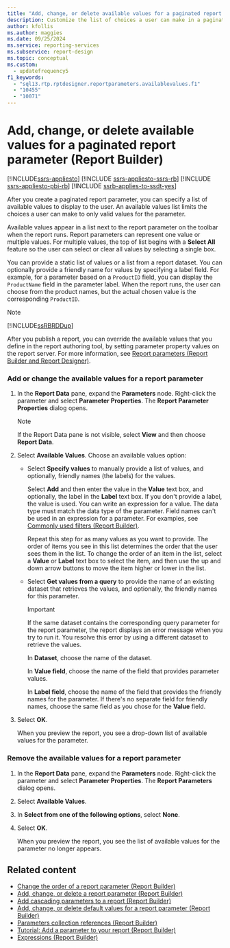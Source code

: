 ```yaml
---
title: "Add, change, or delete available values for a paginated report parameter"
description: Customize the list of choices a user can make in a paginated report for a parameter in Report Builder by specifying a list of available values to display to the user.
author: kfollis
ms.author: maggies
ms.date: 09/25/2024
ms.service: reporting-services
ms.subservice: report-design
ms.topic: conceptual
ms.custom:
  - updatefrequency5
f1_keywords:
  - "sql13.rtp.rptdesigner.reportparameters.availablevalues.f1"
  - "10455"
  - "10071"
---
```

# Add, change, or delete available values for a paginated report parameter (Report Builder)


[!INCLUDE[ssrs-appliesto](../../includes/ssrs-appliesto.md)] [!INCLUDE [ssrs-appliesto-ssrs-rb](../../includes/ssrs-appliesto-ssrs-rb.md)] [!INCLUDE [ssrs-appliesto-pbi-rb](../../includes/ssrs-appliesto-pbi-rb.md)] [!INCLUDE [ssrb-applies-to-ssdt-yes](../../includes/ssrb-applies-to-ssdt-yes.md)]

  After you create a paginated report parameter, you can specify a list of available values to display to the user. An available values list limits the choices a user can make to only valid values for the parameter.  
  
 Available values appear in a list next to the report parameter on the toolbar when the report runs. Report parameters can represent one value or multiple values. For multiple values, the top of list begins with a **Select All** feature so the user can select or clear all values by selecting a single box.  
  
 You can provide a static list of values or a list from a report dataset. You can optionally provide a friendly name for values by specifying a label field. For example, for a parameter based on a `ProductID` field, you can display the `ProductName` field in the parameter label. When the report runs, the user can choose from the product names, but the actual chosen value is the corresponding `ProductID`.  
  
> [!NOTE]  
>  [!INCLUDE[ssRBRDDup](../../includes/ssrbrddup-md.md)]  
  
 After you publish a report, you can override the available values that you define in the report authoring tool, by setting parameter property values on the report server. For more information, see [Report parameters &#40;Report Builder and Report Designer&#41;](../../reporting-services/report-design/report-parameters-report-builder-and-report-designer.md).  
  
### Add or change the available values for a report parameter  
  
1.  In the **Report Data** pane, expand the **Parameters** node. Right-click the parameter and select **Parameter Properties**. The **Report Parameter Properties** dialog opens.  
  
    > [!NOTE]  
    >  If the Report Data pane is not visible, select **View** and then choose **Report Data**.  
  
1.  Select **Available Values**. Choose an available values option:  
  
    -   Select **Specify values** to manually provide a list of values, and optionally, friendly names (the labels) for the values.  
  
         Select **Add** and then enter the value in the **Value** text box, and optionally, the label in the **Label** text box. If you don't provide a label, the value is used. You can write an expression for a value. The data type must match the data type of the parameter. Field names can't be used in an expression for a parameter. For examples, see [Commonly used filters &#40;Report Builder&#41;](../../reporting-services/report-design/commonly-used-filters-report-builder-and-ssrs.md).  
  
         Repeat this step for as many values as you want to provide. The order of items you see in this list determines the order that the user sees them in the list. To change the order of an item in the list, select a **Value** or **Label** text box to select the item, and then use the up and down arrow buttons to move the item higher or lower in the list.  
  
    -   Select **Get values from a query** to provide the name of an existing dataset that retrieves the values, and optionally, the friendly names for this parameter.  
  
        > [!IMPORTANT]  
        >  If the same dataset contains the corresponding query parameter for the report parameter, the report displays an error message when you try to run it. You resolve this error by using a different dataset to retrieve the values.  
  
         In **Dataset**, choose the name of the dataset.  
  
         In **Value field**, choose the name of the field that provides parameter values.  
  
         In **Label field**, choose the name of the field that provides the friendly names for the parameter. If there's no separate field for friendly names, choose the same field as you chose for the **Value** field.  
  
1.  Select **OK**.
  
     When you preview the report, you see a drop-down list of available values for the parameter.  
  
### Remove the available values for a report parameter  
  
1.  In the **Report Data** pane, expand the **Parameters** node. Right-click the parameter and select **Parameter Properties**. The **Report Parameters** dialog opens.  
  
1.  Select **Available Values**.  
  
1.  In **Select from one of the following options**, select **None**.  
  
1.  Select **OK**.
  
     When you preview the report, you see the list of available values for the parameter no longer appears.  
  
## Related content

- [Change the order of a report parameter &#40;Report Builder&#41;](../../reporting-services/report-design/change-the-order-of-a-report-parameter-report-builder-and-ssrs.md)
- [Add, change, or delete a report parameter &#40;Report Builder&#41;](../../reporting-services/report-design/add-change-or-delete-a-report-parameter-report-builder-and-ssrs.md)
- [Add cascading parameters to a report &#40;Report Builder&#41;](../../reporting-services/report-design/add-cascading-parameters-to-a-report-report-builder-and-ssrs.md)
- [Add, change, or delete default values for a report parameter &#40;Report Builder&#41;](../../reporting-services/report-design/add-change-or-delete-default-values-for-a-report-parameter.md)
- [Parameters collection references &#40;Report Builder&#41;](../../reporting-services/report-design/built-in-collections-parameters-collection-references-report-builder.md)
- [Tutorial: Add a parameter to your report &#40;Report Builder&#41;](../../reporting-services/tutorial-add-a-parameter-to-your-report-report-builder.md)
- [Expressions &#40;Report Builder&#41;](../../reporting-services/report-design/expressions-report-builder-and-ssrs.md)
